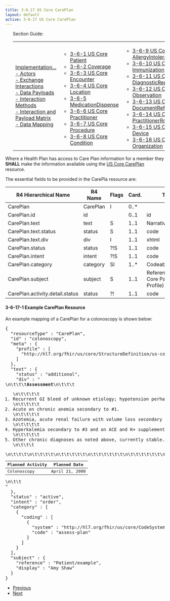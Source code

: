 ```yaml
---
title: 3-6-17 US Core CarePlan
layout: default
active: 3-6-17 US Core CarePlan
---
```


<ul id="markdown-toc">
	Section Guide:
  <table>
		<tr>
			<td>
	<li><a href="3_PDex_Implementation_Actors,_Interactions,_Data_Payloads_and_Methods.html" id="markdown-toc-section3">Implementation...</a></li>
  <li><a href="3-1_Actors.html" id="markdown-toc-actors">- Actors</a></li>
  <li><a href="3-2_Exchange_Interactions.html" id="markdown-toc-interactions">- Exchange Interactions</a></li>
	<li><a href="3-3_Data_Payloads.html" id="markdown-toc-payloads">- Data Payloads</a></li>
	<li><a href="3-4_Interaction_Methods.html" id="markdown-toc-interactions">- Interaction Methods</a></li>
	<li><a href="3-5_Interaction_and_Payload_Matrix.html" id="markdown-toc-matrix">- Interaction and Payload Matrix</a></li>
	<li><a href="3-6_Data_Mapping.html" id="markdown-toc-mapping">- Data Mapping</a></li>
			</td>
			<td>
				<ul>
              <li><a href="3-6-1_US_Core_Patient.html">3-6-1 US Core Patient</a></li>
              <li><a href="3-6-2_Coverage.html">3-6-2 Coverage</a></li>
              <li><a href="3-6-3_US_Core_Encounter.html">3-6-3 US Core Encounter</a></li>
              <li><a href="3-6-4_US_Core_Location.html">3-6-4 US Core Location</a></li>
              <li><a href="3-6-5_MedicationDispense.html">3-6-5 MedicationDispense</a></li>
              <li><a href="3-6-6_US_Core_Practitioner.html">3-6-6 US Core Practitioner</a></li>
              <li><a href="3-6-7_US_Core_Procedure.html">3-6-7 US Core Procedure</a></li>
              <li><a href="3-6-8_US_Core_Condition.html">3-6-8 US Core Condition</a></li>
				</ul>
				</td>
			<td>
				<ul>
              <li><a href="3-6-9_US_Core_AllergyIntolerance.html">3-6-9 US Core AllergyIntolerance</a></li>
              <li><a href="3-6-10_US_Core_Immunization.html">3-6-10 US Core Immunization</a></li>
              <li><a href="3-6-11_US_Core_DiagnosticReport.html">3-6-11 US Core DiagnosticReport</a></li>
              <li><a href="3-6-12_US_Core_Observation.html">3-6-12 US Core Observation</a></li>
              <li><a href="3-6-13_US_Core_DocumentReference.html">3-6-13 US Core DocumentReference</a></li>
              <li><a href="3-6-14_US_Core_PractitionerRole.html">3-6-14 US Core PractitionerRole</a></li>
              <li><a href="3-6-15_US_Core_Device.html">3-6-15 US Core Device</a></li>
              <li><a href="3-6-16_US_Core_Organization.html">3-6-16 US Core Organization</a></li>
				</ul>
				</td>
			<td>
				<ul>
					    <li><a href="3-6-17_US_Core_CarePlan.html">3-6-17 US Core CarePlan</a></li>
              <li><a href="3-6-18_US_Core_CareTeam.html">3-6-18 US Core CareTeam</a></li>
              <li><a href="3-6-19_US_Core_Medication.html">3-6-19 US Core Medication</a></li>
              <li><a href="3-6-20_US_Core_MedicationRequest.html">3-6-20 US Core MedicationRequest</a></li>
              <li><a href="3-6-21_US_Core_MedicationStatement.html">3-6-21 US Core MedicationStatement</a></li>
              <li><a href="3-6-22_US_Core_Goal_Profile.html">3-6-22 US Core Goal Profile</a></li>
            </ul>
			</td>	
		</tr>
	</table>
</ul>


Where a Health Plan has access to Care Plan information for a member they **SHALL** make the information available using the [US Core CarePlan](https://build.fhir.org/ig/HL7/US-Core-R4/StructureDefinition-us-core-careplan.html) resource.

The essential fields to be provided in the CarePla  resource are:

| R4 Hierarchical Name            | R4 Name  | Flags | Card. | Type                               |
|---------------------------------|----------|-------|-------|------------------------------------|
| CarePlan                        | CarePlan | I     | 0..*  |                                    |
| CarePlan.id                     | id       |      | 0..1  | id                                 |
| CarePlan.text                   | text     | S     | 1..1  | Narrative                          |
| CarePlan.text.status            | status   | S     | 1..1  | code                               |
| CarePlan.text.div               | div      | I     | 1..1  | xhtml                              |
| CarePlan.status                 | status   | ?!S  | 1..1  | code                               |
| CarePlan.intent                 | intent   | ?!S  | 1..1  | code                               |
| CarePlan.category               | category | SI   | 1..*  | CodeableConcept                    |
| CarePlan.subject                | subject  | S    | 1..1  | Reference(US Core Patient Profile) |
| CarePlan.activity.detail.status | status   | ?!    | 1..1  | code                               |

#### 3-6-17-1 Example CarePlan Resource

An example mapping of a CarePlan for a colonoscopy is shown below:

<pre>
{
  "resourceType" : "CarePlan",
  "id" : "colonoscopy",
  "meta" : {
    "profile" : [
      "http://hl7.org/fhir/us/core/StructureDefinition/us-core-careplan"
    ]
  },
  "text" : {
    "status" : "additional",
    "div" : "<div xmlns=\"http://www.w3.org/1999/xhtml\">\n\t\t\t<strong>Assessment</strong>\n\t\t\t<ol>\n\t\t\t\t<li>Recurrent GI bleed of unknown etiology; hypotension perhaps secondary to this but as likely secondary to polypharmacy.</li>\n\t\t\t\t<li>Acute on chronic anemia secondary to #1.</li>\n\t\t\t\t<li>Azotemia, acute renal failure with volume loss secondary to #1.</li>\n\t\t\t\t<li>Hyperkalemia secondary to #3 and on ACE and K+ supplement.</li>\n\t\t\t\t<li>Other chronic diagnoses as noted above, currently stable.</li>\n\t\t\t</ol>\n\t\t\t<table>\n\t\t\t\t<thead>\n\t\t\t\t\t<tr>\n\t\t\t\t\t\t<th>Planned Activity</th>\n\t\t\t\t\t\t<th>Planned Date</th>\n\t\t\t\t\t</tr>\n\t\t\t\t</thead>\n\t\t\t\t<tbody>\n\t\t\t\t\t<tr>\n\t\t\t\t\t\t<td>Colonoscopy</td>\n\t\t\t\t\t\t<td>April 21, 2000</td>\n\t\t\t\t\t</tr>\n\t\t\t\t</tbody>\n\t\t\t</table>\n\t\t</div>"
  },
  "status" : "active",
  "intent" : "order",
  "category" : [
    {
      "coding" : [
        {
          "system" : "http://hl7.org/fhir/us/core/CodeSystem/careplan-category",
          "code" : "assess-plan"
        }
      ]
    }
  ],
  "subject" : {
    "reference" : "Patient/example",
    "display" : "Amy Shaw"
  }
}
</pre>

<ul>
  <li><a href="3-6-16_US_Core_Organization.html" >Previous</a></li>
  <li><a href="3-6-18_US_Core_CareTeam.html" >Next</a></li>
</ul>